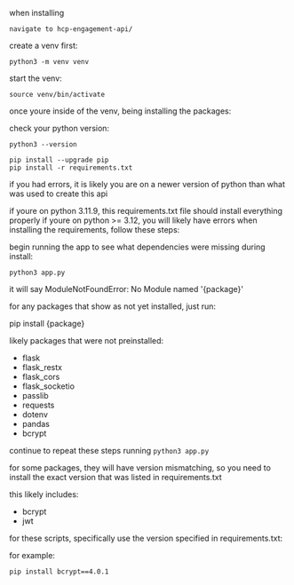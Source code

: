 when installing 

`navigate to hcp-engagement-api/`

create a venv first: 

```
python3 -m venv venv
```

start the venv: 

```
source venv/bin/activate 
```

once youre inside of the venv, being installing the packages: 

check your python version: 

```
python3 --version
```

```
pip install --upgrade pip
pip install -r requirements.txt
```

if you had errors, it is likely you are on a newer version of python than what was used to create this api

if youre on python 3.11.9, this requirements.txt file should install everything properly 
if youre on python >= 3.12, you will likely have errors when installing the requirements, follow these steps: 

begin running the app to see what dependencies were missing during install: 

```
python3 app.py
```

it will say ModuleNotFoundError: No Module named '{package}'

for any packages that show as not yet installed, just run:

pip install {package}

likely packages that were not preinstalled: 
- flask
- flask_restx
- flask_cors
- flask_socketio
- passlib
- requests
- dotenv
- pandas
- bcrypt

continue to repeat these steps running `python3 app.py`

for some packages, they will have version mismatching, so you need to install the exact version that was listed in requirements.txt

this likely includes: 
- bcrypt
- jwt

for these scripts, specifically use the version specified in requirements.txt: 

for example: 

```
pip install bcrypt==4.0.1
```
